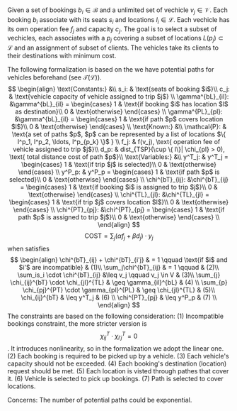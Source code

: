 Given a set of bookings $b_i \in \mathcal{B}$ and a unlimited set of vechicle $v_j \in \mathcal{V}$. Each booking $b_i$ associate with its seats $s_i$ and locations $l_i \in \mathcal{L}$.  Each vechicle has its own operation fee $f_j$ and capacity $c_j$.
The goal is to select a subset of vechicles, each associates with a  $p_j$ covering a subset of locations $L(p_j) \subset \mathcal{L}$ and an assignment of subset of clients. The vehicles take its clients to their destinations with minimum cost.

The following formalization is based on the we have potential paths for vehicles beforehand (see $\mathcal{T}(\mathcal{L})$). 
$$
\begin{align}
\text{Constants:} &\\
s_i: & \text{seats of booking $i$}\\
c_j: & \text{vehicle capacity of vehicle assigned to trip $j$} \\
\gamma^{bL}_{il}: &\gamma^{bL}_{il} =
	\begin{cases}
      1 & \text{if booking $i$ has location $l$ as destination}\\
      0 & \text{otherwise}
    \end{cases} \\
\gamma^{PL}_{pl}: &\gamma^{bL}_{il} =
	\begin{cases}
      1 & \text{if path $p$ covers location $l$}\\
      0 & \text{otherwise}
    \end{cases} \\
\text{Known:} &\\
\mathcal{P}: & \text{a set of paths $p$, $p$ can be represented by a list of locations $\{ l^p_1, l^p_2, \ldots, l^p_{p_k} \}$ } \\
f_j: & f(v_j), \text{ operation fee of vehicle assigned to trip $j$}\\
d_p: & dist_{TSP}(\cup \{ l\}| \chi_{pl} > 0), \text{ total distance cost of path $p$}\\
\text{Variables:} &\\
y^T_j: & y^T_j =
	\begin{cases}
      1 & \text{if trip $j$ is selected}\\
      0 & \text{otherwise}
  \end{cases} \\
y^P_p: & y^P_p =
\begin{cases}
  1 & \text{if path $p$ is selected}\\
  0 & \text{otherwise}
\end{cases} \\
\chi^{bT}_{ij}: &\chi^{bT}_{ij} =
	\begin{cases}
      1 & \text{if booking $i$ is assigned to trip $j$}\\
      0 & \text{otherwise}
    \end{cases} \\
\chi^{TL}_{jl}: &\chi^{TL}_{jl} =
	\begin{cases}
      1 & \text{if trip $j$ covers location $l$}\\
      0 & \text{otherwise}
    \end{cases} \\
\chi^{PT}_{pj}: &\chi^{PT}_{pj} =
	\begin{cases}
      1 & \text{if path $p$ is assigned to trip $j$}\\
      0 & \text{otherwise}
    \end{cases} \\
\end{align}
$$
$$ \text{COST} = \sum_j (\alpha f_j + \beta d_j)\cdot y_j
$$
when satisfies
$$
\begin{align}
\chi^{bT}_{ij} + \chi^{bT}_{i'j} & = 1 \qquad \text{if $i$ and $i'$ are incompatible} & (1)\\
\sum_j\chi^{bT}_{ij} & = 1 \qquad & (2)\\
\sum_is_i \cdot \chi^{bT}_{ij} &\leq v_j \qquad v_j \in V  & (3)\\
\sum_{j} \chi_{ij}^{bT} \cdot \chi_{jl}^{TL} & \geq \gamma_{il}^{bL} & (4) \\
\sum_{p} \chi_{pj}^{PT} \cdot \gamma_{pl}^{PL} & \geq  \chi_{jl}^{TL}  & (5)\\
\chi_{ij}^{bT}  & \leq y^T_j & (6) \\
\chi^{PT}_{pj} & \leq y^P_p & (7)  \\
\end{align}
$$
The constraints are based on the following consideration:
(1) Incompatible bookings constraint, the more stricter version is $$\chi^T_{ij} \cdot \chi^T_{i'j} = 0$$. It introduces nonlinearity, so in the formalization we adopt the linear one.
(2) Each booking is required to be picked up by a vehicle.
(3) Each vehicle's capacity should not be exceeded.
(4) Each booking's destination (location) request should be met.
(5) Each location is visted through pathes that cover it.
(6) Vehicle is selected to pick up bookings.
(7) Path is selected to cover locations.



Concerns:
The number of potential paths could be exponential.